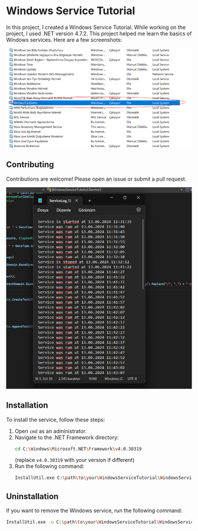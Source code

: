 # Windows Service Tutorial

In this project, I created a Windows Service Tutorial. While working on the project, I used .NET version 4.7.2. This project helped me learn the basics of Windows services. Here are a few screenshots:

![service.png](service.png)
## Contributing

Contributions are welcome! Please open an issue or submit a pull request.

![serviceLog.png](serviceLog.png)

## Installation

To install the service, follow these steps:

1. Open `cmd` as an administrator.
2. Navigate to the .NET Framework directory:
    ```bash
    cd C:\Windows\Microsoft.NET\Framework\v4.0.30319
    ```
    (replace `v4.0.30319` with your version if different)
3. Run the following command:
    ```bash
    InstallUtil.exe C:\path\to\your\WindowsServiceTutorial\WindowsServiceTutorial\bin\Debug\WindowsServiceTutorial.exe
    ```

## Uninstallation

If you want to remove the Windows service, run the following command:
```bash
InstallUtil.exe -u C:\path\to\your\WindowsServiceTutorial\WindowsServiceTutorial\bin\Debug\WindowsServiceTutorial.exe
